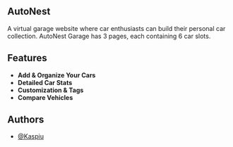 ## AutoNest

A virtual garage website where car enthusiasts can build their personal car collection. AutoNest Garage has 3 pages, each containing 6 car slots.

## Features

- **Add & Organize Your Cars**
- **Detailed Car Stats**
- **Customization & Tags**
- **Compare Vehicles**

## Authors

- [@Kaspiu](https://github.com/Kaspiu)
